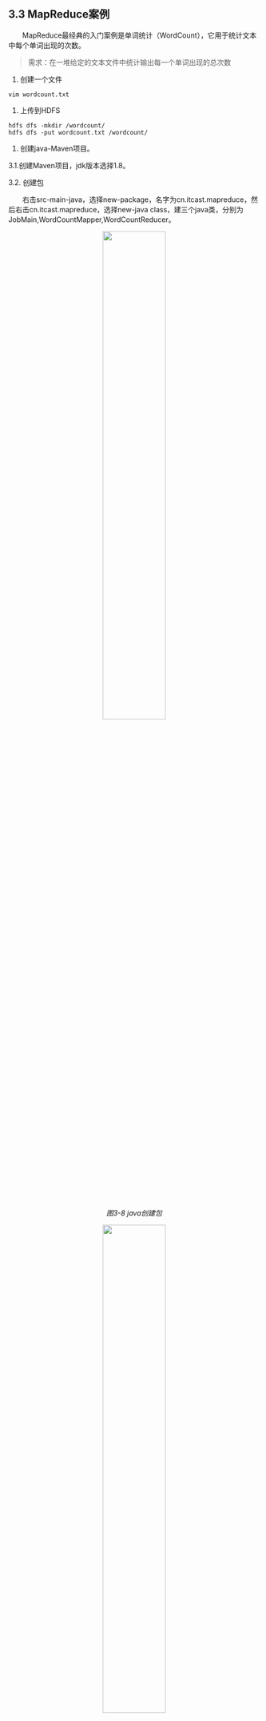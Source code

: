 ## 3.3 MapReduce案例

&emsp;&emsp;MapReduce最经典的入门案例是单词统计（WordCount），它用于统计文本中每个单词出现的次数。
>需求：在一堆给定的文本文件中统计输出每一个单词出现的总次数

1. 创建一个文件
```
vim wordcount.txt
```
1. 上传到HDFS
```
hdfs dfs -mkdir /wordcount/
hdfs dfs -put wordcount.txt /wordcount/
```
1. 创建java-Maven项目。

3.1.创建Maven项目，jdk版本选择1.8。

3.2. 创建包

&emsp;&emsp;右击src-main-java，选择new-package，名字为cn.itcast.mapreduce，然后右击cn.itcast.mapreduce，选择new-java class，建三个java类，分别为JobMain,WordCountMapper,WordCountReducer。

<p align="center">
    <img src="/pic/3/3.3 java创建包.png" width="50%">
    <br/>
    <em>图3-8 java创建包</em>
</p>

<p align="center">
    <img src="/pic/3/3.3 创建java类.png" width="50%">
    <br/>
    <em>图3-9 创建java类</em>
</p>

3.3. 构建pom.xml文件
&emsp;&emsp;pom.xml中引入3.3.6版本的hadoop，包括核心库hadoop-common，MapReduce客户端核心hadoop-mapreduce-client-core，HDFS客户端hadoop-hdfs


4. 编写Mapper类——WordCountMapper.java。

&emsp;&emsp;设置Java包路径，并引入必要的包
```
package cn.itcast.mapreduce;

import org.apache.hadoop.io.LongWritable;
import org.apache.hadoop.io.Text;
import org.apache.hadoop.mapreduce.Mapper;

import java.io.IOException;
import java.util.regex.Matcher;
import java.util.regex.Pattern;
```
&emsp;&emsp;定义WordCountMapper类，继承Mapper。类型都是Hadoop针对任务自己编写的类型。LongWritable相当于Java的long。Text相当于Java的string。

&emsp;&emsp;输入 key 类型：LongWritable（偏移量）
&emsp;&emsp;输入 value 类型：Text（一行文本）
&emsp;&emsp;输出 key 类型：Text（单词）
&emsp;&emsp;输出 value 类型：LongWritable（计数 1）
```
public class WordCountMapper extends Mapper<LongWritable, Text, Text, LongWritable> {
```
&emsp;&emsp;通过new定义两个常量对象，避免每次创建新对象，提高性能。
```
    private final Text word = new Text();
    private final LongWritable one = new LongWritable(1);
```
&emsp;&emsp;使用正则表达式自定义清洗规则，去除非字母数字和空格的其他字符。
```
    private static final Pattern CLEAN_PATTERN = Pattern.compile("[^a-zA-Z0-9\\s]");
```
&emsp;&emsp;定义清洗函数，使用正则表达式清洗数据，toLowerCase()转化为小写。"\\s+"表示多个空格，我们通过replaceAll将多个空格合并为一个，最后通过trim()去除首尾空格。
```
    private String cleanText(String text) {
        Matcher matcher = CLEAN_PATTERN.matcher(text);
        text = matcher.replaceAll(" ");
        text = text.toLowerCase();
        text = text.replaceAll("\\s+", " ");
        return text.trim();
    }
```
&emsp;&emsp;重写map方法，这是每个Mapper的核心方法，处理每行输入。
```
    @Override
    protected void map(LongWritable key, Text value, Context context) throws IOException, InterruptedException {
```
&emsp;&emsp;将输入类型转化为字符串类型，并调用清洗函数清洗文本，按空格将单词分割出来。
```
        String line = value.toString();
        String cleanedLine = cleanText(line);
        String[] words = cleanedLine.split("\\s+");
```
&emsp;&emsp;使用for循环，枚举所有单词，放到我们已经创建好的常量里。context是上下文变量，用于和MapReduce的其他组件沟通，这里通过context.write()将输出传递给上下文对象。
```
        for (String wordStr : words) {
            if (!wordStr.isEmpty()) {
                word.set(wordStr);
                context.write(word, one);
            }
        }
    }
}
```
5. 编写WordCountReducer

&emsp;&emsp;设置Java包路径，并引入必要的包
```
package cn.itcast.mapreduce;

import org.apache.hadoop.io.LongWritable;
import org.apache.hadoop.io.Text;
import org.apache.hadoop.mapreduce.Reducer;

import java.io.IOException;
```
&emsp;&emsp;定义 WordCountReducer 类，继承 Reducer，参数含义如下：

&emsp;&emsp;输入 key 类型：Text（单词）；
&emsp;&emsp;输入 value 类型：LongWritable（计数值）；
&emsp;&emsp;输出 key 类型：Text（单词）；
&emsp;&emsp;输出 value 类型：LongWritable（总次数）。
```
public class WordCountReducer extends Reducer<Text, LongWritable, Text, LongWritable> {
```
&emsp;&emsp;缓存输出结果对象，提高性能。
```
    private final LongWritable result = new LongWritable();
```
&emsp;&emsp;重写reduce()方法，接受参数为：
&emsp;&emsp;Text key（单词）；
&emsp;&emsp;Iterable<LongWritable> values（一个集合，里面有若干计数值）。
```
    @Override
    protected void reduce(Text key, Iterable<LongWritable> values, Context context)
            throws IOException, InterruptedException {
```
&emsp;&emsp;遍历所有计数值，累加。
```
        long sum = 0;
        for (LongWritable value : values) {
            sum += value.get();
        }
```
&emsp;&emsp;将结果放到预先创建的常量对象里，然后输出给上下文对象。
```
        result.set(sum);
        context.write(key, result);
```
6. 编写AlphabeticalPartitioner类自定义分区规则（可选）

&emsp;&emsp;回顾3.1所提的shuffle部分，包含了分区，排序，分组三步骤。这里是自定义的分区规则，我们自定义按照单词的首字母进行分区，划分为26个区。
设置包路径和必要依赖。
```
package cn.itcast.mapreduce;

import org.apache.hadoop.io.LongWritable;
import org.apache.hadoop.io.Text;
import org.apache.hadoop.mapreduce.Partitioner;
```
&emsp;&emsp;定义AlphabeticalPartitioner类，继承分区父类Partitioner。
```
    public int getPartition(Text key, LongWritable value, int numPartitions) {
```
&emsp;&emsp;重写getPartition()获取分区函数。
```
    @Override
    public int getPartition(Text key, LongWritable value, int numPartitions) {
```
&emsp;&emsp;考虑特殊情况，如果单词为空或者null，返回0分区。
&emsp;&emsp;然后转化为大写，按照首字母进行分区，如果第一个字符不是字母，那么分到最后一个分区。
```
        String word = key.toString();
        if (word == null || word.isEmpty()) {
            return 0; 
        }
        char firstChar = Character.toUpperCase(word.charAt(0));

        if (firstChar >= 'A' && firstChar <= 'Z') {
            return firstChar - 'A';
        } else {
            return 25; 
        }
```

7. 编写JobMain类。

&emsp;&emsp;JobMain是MapReduce作业的入口类，负责配置和启动作业。

7.1 引入必要的Hadoop库、配置。
```
package cn.itcast.mapreduce;

import org.apache.hadoop.conf.Configuration;
import org.apache.hadoop.conf.Configured;
import org.apache.hadoop.fs.Path;
import org.apache.hadoop.io.IntWritable;
import org.apache.hadoop.io.LongWritable;
import org.apache.hadoop.io.Text;
import org.apache.hadoop.mapreduce.Job;
import org.apache.hadoop.mapreduce.lib.input.FileInputFormat;
import org.apache.hadoop.mapreduce.lib.input.TextInputFormat;
import org.apache.hadoop.mapreduce.lib.output.FileOutputFormat;
import org.apache.hadoop.mapreduce.lib.output.TextOutputFormat;
import org.apache.hadoop.util.Tool;
import org.apache.hadoop.util.ToolRunner;
```
7.2 写主类，继承Configured implements Tool。
```
public class JobMain extends Configured implements Tool {
```
7.2.1在主类里写main函数。

&emsp;&emsp;main函数这里的任务，就是启动一个任务，具体包括创建配置微信，并且利用run来启动一个任务。
```
public static void main(String[] args) throws Exception {
        Configuration conf = new Configuration();
        int run = ToolRunner.run(conf, new JobMain(), args);
        System.exit(run);
    }
```
7.2.2接下来重写run函数，我们的主要流程将在这里体现，包括创建Job对象，设置各个类。
```
    @Override
    public int run(String[] strings) throws Exception {
```
&emsp;&emsp;在run函数里，使用 getInstance() 方法创建一个新的 Job 实例，并设置作业名称为 "Word Count"。这个名称会在 Hadoop 的 Web UI 中显示。
```
        //创建 Job 对象
        Job job = Job.getInstance(super.getConf(), "Word Count");
```
&emsp;&emsp;设置主类，告诉MapReduce，main函数在哪里。
```
    job.setJarByClass(JobMain.class);
```
&emsp;&emsp;然后就是按顺序以此完成**读取文件**，**Map**，**Shuffle**，**Reduce**，**输出文件**的设置。

&emsp;&emsp;设置读取文件类，并添加输入路径。
&emsp;&emsp;为保证代码灵活性，这里我们不采用固定的路径，而是设置为读入的第一个参数，我们在命令行启动时，告诉它输入路径即可。
```
        job.setInputFormatClass(TextInputFormat.class);
        TextInputFormat.addInputPath(job, new Path(args[0]));
```
&emsp;&emsp;设置Mapper类及输出类型。
&emsp;&emsp;将我们自定义的类型写上，输出的key为文本，value为数字。
```
        job.setMapperClass(WordCountMapper.class);
        job.setMapOutputKeyClass(Text.class);
        job.setMapOutputValueClass(LongWritable.class);
```
&emsp;&emsp;设置shuffle类。
&emsp;&emsp;这里如果使用默认方法，则什么都不需要做。如果做了第六步，自定义了分区规则，那么我们就需要设置一下分区类Partitioner。以及Reducer的个数，与分区一致，为26。
```
        job.setPartitionerClass(AlphabeticalPartitioner.class);
        job.setNumReduceTasks(26);
```
&emsp;&emsp;设置Reducer类及输出类型。
```
        job.setReducerClass(WordCountReducer.class);
        job.setMapOutputKeyClass(Text.class);
        job.setMapOutputValueClass(LongWritable.class);
```
&emsp;&emsp;设置输出类及输出类型，还有输出的路径，这里采用命令行的第二个参数。
```
        job.setOutputFormatClass(TextOutputFormat.class);
        job.setOutputKeyClass(Text.class);
        job.setOutputValueClass(LongWritable.class);
        TextOutputFormat.setOutputPath(job, new Path("hdfs://m1:8020/wordcount/output"));
```
&emsp;&emsp;然后等待任务完成。
```
        boolean b = job.waitForCompletion(true);
        return b ? 0 : 1;
```

8. 打包
   
&emsp;&emsp;点击maven，选择Lifecycle，先点击clean，清楚上次打包的内容，然后点击test，点击屏蔽，我们在打包时跳过测试，然后点击oackage进行打包。
将打包好的，target里的jar文件复制到桌面，并上传到服务器。
```
scp 'C:\Users\Administrator\Desktop\WordCounts-1.0-SNAPSHOT.jar' root@119.3.208.111:/root/
```
9. 运行

&emsp;&emsp;通过指令 *hadoop jar 'jar包' '输入路径' '输出路径'* 来运行代码。
&emsp;&emsp;**注意：输出路径必须不存在**。如果已经存在，需要通过rm -f删除。
```
hadoop jar WordCounts-1.0-SNAPSHOT.jar /wordcount/wordcount.txt /wordcount/OutputPath
```

<p align="center">
    <img src="/pic/3/3.3 mapreduce运行成功截图.png" width="50%">
    <br/>
    <em>图3-10 mapreduce运行成功截图</em>
</p>

&emsp;&emsp;运行成功后，可以通过50070端口查看hadoop的webUI页面。
```
http://1.92.70.157:50070/
```
&emsp;&emsp;注意：由于hadoop的高可用性，hadoop的主节点不一定在m1服务器上，**也有可能在其他服务器上**。
&emsp;&emsp;访问后，看到overv后面有active，则表示hadoop主节点在当前服务器上运行。点击Utilities->Browse the file system，可以查看文件系统。进入/wordcount/OutputPath，可以看到我们的输出，有27个文件，一个success表示任务完成标记，其余26个文件来源于我们的26个分区。

<p align="center">
    <img src="/pic/3/3.3 hdfs的webUI.png" width="50%">
    <br/>
    <em>图3-11 hdfs的webUI</em>
</p>

&emsp;&emsp;还可以通过8088端口查看yarn装填。
```
http://121.36.18.123:8088/
```

<p align="center">
    <img src="/pic/3/3.3 yarn查看任务详情.png" width="50%">
    <br/>
    <em>图3-12 yarn查看任务详情</em>
</p>

&emsp;&emsp;从图3-12中可以看到，总共使用了30个容器。3个容器请求在本地节点运行（Node Local Containers），这表示有3个MapTask，为了便于计算，希望在数据所在的DataNode运行。我们的输入是一个300M的文件，按照128M划分一次，正好划分为3个MapTask。27个容器请求在任意可用节点运行（Off Switch Containers），其中有一个容器放了这个作业的ApplicationMaster，也就是中控程序。剩余的是26个Reducer，对应我们的26个分区。
